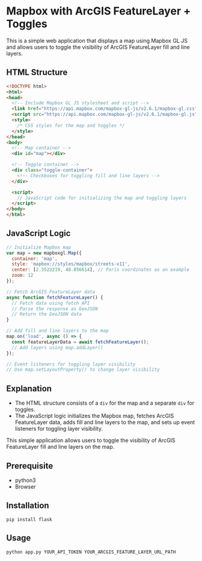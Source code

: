 # Mapbox with ArcGIS FeatureLayer + Toggles

This is a simple web application that displays a map using Mapbox GL JS and allows users to toggle the visibility of ArcGIS FeatureLayer fill and line layers.

## HTML Structure

```html
<!DOCTYPE html>
<html>
<head>
  <!-- Include Mapbox GL JS stylesheet and script -->
  <link href="https://api.mapbox.com/mapbox-gl-js/v2.6.1/mapbox-gl.css" rel="stylesheet" />
  <script src="https://api.mapbox.com/mapbox-gl-js/v2.6.1/mapbox-gl.js"></script>
  <style>
    /* CSS styles for the map and toggles */
  </style>
</head>
<body>
  <!-- Map container -->
  <div id="map"></div>

  <!-- Toggle container -->
  <div class="toggle-container">
    <!-- Checkboxes for toggling fill and line layers -->
  </div>

  <script>
    // JavaScript code for initializing the map and toggling layers
  </script>
</body>
</html>
```

## JavaScript Logic

```javascript
// Initialize Mapbox map
var map = new mapboxgl.Map({
  container: 'map',
  style: 'mapbox://styles/mapbox/streets-v11',
  center: [2.3522219, 48.856614], // Paris coordinates as an example
  zoom: 12
});

// Fetch ArcGIS FeatureLayer data
async function fetchFeatureLayer() {
  // Fetch data using fetch API
  // Parse the response as GeoJSON
  // Return the GeoJSON data
}

// Add fill and line layers to the map
map.on('load', async () => {
  const featureLayerData = await fetchFeatureLayer();
  // Add layers using map.addLayer()
});

// Event listeners for toggling layer visibility
// Use map.setLayoutProperty() to change layer visibility
```

## Explanation

- The HTML structure consists of a `div` for the map and a separate `div` for toggles.
- The JavaScript logic initializes the Mapbox map, fetches ArcGIS FeatureLayer data, adds fill and line layers to the map, and sets up event listeners for toggling layer visibility.

This simple application allows users to toggle the visibility of ArcGIS FeatureLayer fill and line layers on the map.

## Prerequisite
* python3
* Browser

## Installation
```
pip install flask
```
## Usage
```
python app.py YOUR_API_TOKEN YOUR_ARCGIS_FEATURE_LAYER_URL_PATH
```
